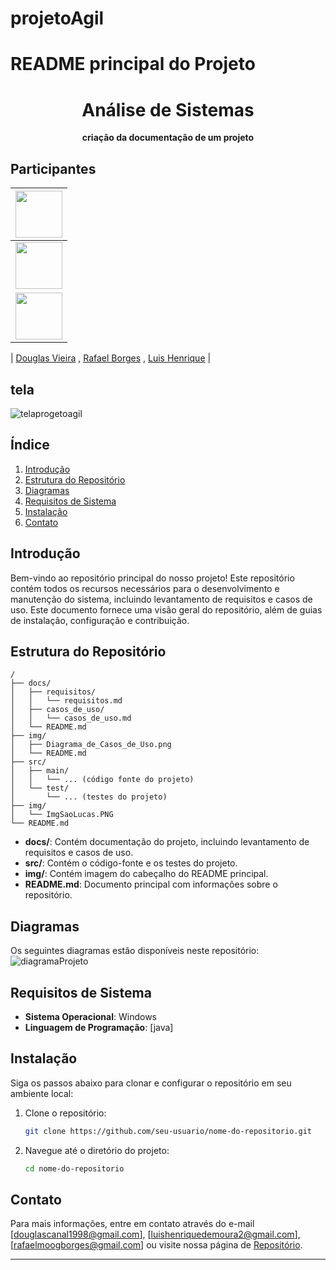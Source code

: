 # projetoAgil

# README principal do Projeto


<div align="center"><h1> Análise de Sistemas</h1><p><b> criação da documentação de um projeto </b></p></div>

## Participantes

| [<img src="https://avatars.githubusercontent.com/u/130025057?s=400&u=f96f391fe5b875750f59ae9e4f601eaed19b9a33&v=4" width="75px"/>](https://github.com/DouglasVbr ) |
| :------------------------------------------------------------------------------------------------------------------------: |
| [<img src="https://github.com/DouglasVbr/projetoAgil/assets/130025057/53ac5c43-b122-49e8-9455-ef9363082373" width="75px"/>](https://github.com/rafawkkj ) |
| [<img src="https://github.com/DouglasVbr/projetoAgil/assets/130025057/7c0261ce-7768-4f61-b908-3dc38b9ea67f" width="75px"/>](https://github.com/luishq ) |

| [Douglas Vieira](https://github.com/DouglasVbr) , [Rafael Borges](https://github.com/rafawkkj) , [Luis Henrique](https://github.com/luishq) |


## tela 

![telaprogetoagil](https://github.com/user-attachments/assets/5a114fd5-909b-4cb9-a23b-a47a1bcae5c3)




## Índice

1. [Introdução](#introdução)
2. [Estrutura do Repositório](#estrutura-do-repositório)
3. [Diagramas](#diagramas)
4. [Requisitos de Sistema](#requisitos-de-sistema)
5. [Instalação](#instalação)
6. [Contato](#contato)

## Introdução

Bem-vindo ao repositório principal do nosso projeto! Este repositório contém todos os recursos necessários para o desenvolvimento e manutenção do sistema, incluindo levantamento de requisitos e casos de uso. Este documento fornece uma visão geral do repositório, além de guias de instalação, configuração e contribuição.

## Estrutura do Repositório

```
/
├── docs/
│   ├── requisitos/
│   │   └── requisitos.md
│   ├── casos_de_uso/
│   │   └── casos_de_uso.md
│   └── README.md
├── img/
│   ├── Diagrama_de_Casos_de_Uso.png
│   └── README.md
├── src/
│   ├── main/
│   │   └── ... (código fonte do projeto)
│   └── test/
│       └── ... (testes do projeto)
├── img/
│   └── ImgSaoLucas.PNG
└── README.md

```

- **docs/**: Contém documentação do projeto, incluindo levantamento de requisitos e casos de uso.
- **src/**: Contém o código-fonte e os testes do projeto.
- **img/**: Contém imagem do cabeçalho do README principal.
- **README.md**: Documento principal com informações sobre o repositório.

## Diagramas

Os seguintes diagramas estão disponíveis neste repositório:
![diagramaProjeto](https://github.com/DouglasVbr/projetoAgil/assets/130025057/54d4cf05-638e-4fa6-89b6-7348044dad6a)


## Requisitos de Sistema

- **Sistema Operacional**: Windows
- **Linguagem de Programação**: [java]


## Instalação

Siga os passos abaixo para clonar e configurar o repositório em seu ambiente local:

1. Clone o repositório:
   ```bash
   git clone https://github.com/seu-usuario/nome-do-repositorio.git
   ```
2. Navegue até o diretório do projeto:
   ```bash
   cd nome-do-repositorio
   ```


## Contato

Para mais informações, entre em contato através do e-mail [douglascanal1998@gmail.com],
[luishenriquedemoura2@gmail.com],
[rafaelmoogborges@gmail.com] ou visite nossa página de [Repositório](https://github.com/DouglasVbr/projetoAgil).

---
